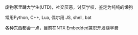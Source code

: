 废物家里蹲大学生(UTD)，社交厌恶，讨厌学校，鉴定为纯纯的懒狗

常用Python, C++, Lua, 偶尔用 JS, shell, bat

各种东西都会一点，目前在NTX Embedded兼职开发赚学费
